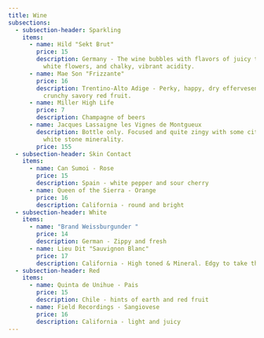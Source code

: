 ```yaml
---
title: Wine
subsections:
  - subsection-header: Sparkling
    items:
      - name: Hild "Sekt Brut"
        price: 15
        description: Germany - The wine bubbles with flavors of juicy tropical fruit,
          white flowers, and chalky, vibrant acidity.
      - name: Mae Son "Frizzante"
        price: 16
        description: Trentino-Alto Adige - Perky, happy, dry effervesence wrapped in
          crunchy savory red fruit.
      - name: Miller High Life
        price: 7
        description: Champagne of beers
      - name: Jacques Lassaigne les Vignes de Montgueux
        description: Bottle only. Focused and quite zingy with some citrus and a seam of
          white stone minerality.
        price: 155
  - subsection-header: Skin Contact
    items:
      - name: Can Sumoi - Rose
        price: 15
        description: Spain - white pepper and sour cherry
      - name: Queen of the Sierra - Orange
        price: 16
        description: California - round and bright
  - subsection-header: White
    items:
      - name: "Brand Weissburgunder "
        price: 14
        description: German - Zippy and fresh
      - name: Lieu Dit "Sauvignon Blanc"
        price: 17
        description: California - High toned & Mineral. Edgy to take the edge off.
  - subsection-header: Red
    items:
      - name: Quinta de Unihue - Pais
        price: 15
        description: Chile - hints of earth and red fruit
      - name: Field Recordings - Sangiovese
        price: 16
        description: California - light and juicy
---
```

